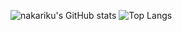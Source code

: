 ![nakariku's GitHub stats](https://github-readme-stats.vercel.app/api?username=nakatsukarikuto)
![Top Langs](https://github-readme-stats.vercel.app/api/top-langs/?username=nakatsukarikuto&langs_count6)

<!--
**nakatsukarikuto/nakatsukarikuto** is a ✨ _special_ ✨ repository because its `README.md` (this file) appears on your GitHub profile.

Here are some ideas to get you started:

- 🔭 I’m currently working on ...
- 🌱 I’m currently learning ...
- 👯 I’m looking to collaborate on ...
- 🤔 I’m looking for help with ...
- 💬 Ask me about ...
- 📫 How to reach me: ...
- 😄 Pronouns: ...
- ⚡ Fun fact: ...
-->
